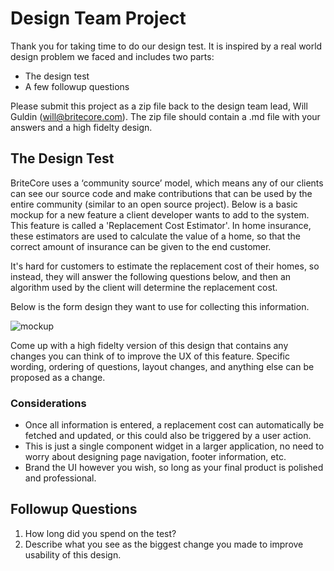 # Design Team Project

Thank you for taking time to do our design test. It is inspired by a real world design problem we faced and includes two parts: 

* The design test
* A few followup questions

Please submit this project as a zip file back to the design team lead, Will Guldin (will@britecore.com). The zip file should contain a .md file with your answers and a high fidelty design.

## The Design Test

BriteCore uses a ‘community source’ model, which means any of our clients can see our source code and make contributions that can be used by the entire community (similar to an open source project). Below is a basic mockup for a new feature a client developer wants to add to the system. This feature is called a 'Replacement Cost Estimator'. In home insurance, these estimators are used to calculate the value of a home, so that the correct amount of insurance can be given to the end customer. 

It's hard for customers to estimate the replacement cost of their homes, so instead, they will answer the following questions below, and then an algorithm used by the client will determine the replacement cost. 

Below is the form design they want to use for collecting this information.

<img src="https://github.com/IntuitiveWebSolutions/DesignProject/blob/project-v3/design_test_mockup.png?s=200" alt="mockup"/>

Come up with a high fidelty version of this design that contains any changes you can think of to improve the UX of this feature. Specific wording, ordering of questions, layout changes, and anything else can be proposed as a change.

### Considerations
* Once all information is entered, a replacement cost can automatically be fetched and updated, or this could also be triggered by a user action.
* This is just a single component widget in a larger application, no need to worry about designing page navigation, footer information, etc. 
* Brand the UI however you wish, so long as your final product is polished and professional.

## Followup Questions

1. How long did you spend on the test?
2. Describe what you see as the biggest change you made to improve usability of this design. 
